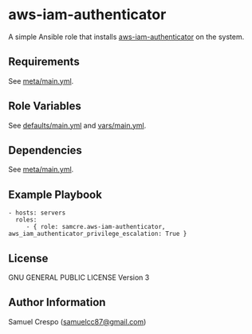 aws-iam-authenticator
=========

A simple Ansible role that installs [aws-iam-authenticator](https://github.com/kubernetes-sigs/aws-iam-authenticator) on the system.

Requirements
------------

See [meta/main.yml](meta/main.yml).

Role Variables
--------------

See [defaults/main.yml](defaults/main.yml) and [vars/main.yml](vars/main.yml).

Dependencies
------------

See [meta/main.yml](meta/main.yml).

Example Playbook
----------------

    - hosts: servers
      roles:
         - { role: samcre.aws-iam-authenticator, aws_iam_authenticator_privilege_escalation: True }

License
-------

GNU GENERAL PUBLIC LICENSE Version 3

Author Information
------------------

Samuel Crespo (samuelcc87@gmail.com)

